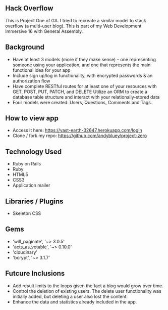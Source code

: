 ## Hack Overflow
This is Project One of GA. I tried to recreate a similar model to stack overflow (a multi-user blog). This is part of my Web Development Immersive 16 with General Assembly.

## Background
- Have at least 3 models (more if they make sense) – one representing someone using your application,   and one that represents the main functional idea for your app
- Include sign up/log in functionality, with encrypted passwords & an authorization flow
- Have complete RESTful routes for at least one of your resources with GET, POST, PUT, PATCH, and DELETE
  Utilize an ORM to create a database table structure and interact with your relationally-stored data
- Four models were created: Users, Questions, Comments and Tags.

## How to view app
- Access it here: https://vast-earth-32647.herokuapp.com/login
- Clone / fork my repo: https://github.com/andybluey/project-zero

## Technology Used
- Ruby on Rails
- Ruby
- HTML5
- CSS3
- Application mailer

## Libraries / Plugins
- Skeleton CSS

## Gems
- 'will_paginate', '~> 3.0.5'
- 'acts_as_votable', '~> 0.10.0'
- 'cloudinary'
- 'bcrypt', '~> 3.1.7'


## Futcure Inclusions
- Add result limits to the loops given the fact a blog would grow over time.
- Control the deletion of existing users. The delete user functionality was initially added, but deleting a user also lost the content.
- Enhance the data and statistics already included in the app.
